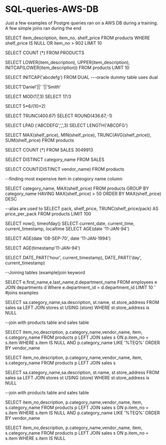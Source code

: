 # SQL-queries-AWS-DB

Just a few examples of Postgre queries ran on a AWS DB during a training. A few simple joins ran during the end 

SELECT item_description, item_no, shelf_price
FROM products 
WHERE shelf_price IS NULL OR item_no > 902
LIMIT 10 

SELECT COUNT (*)
FROM PRODUCTS

SELECT LOWER(item_description), UPPER(item_description), INITCAP(LOWER(item_description))
FROM products 
LIMIT 10 

SELECT INITCAP('abcdefg')
FROM DUAL
---oracle dummy table uses dual 

SELECT'Daniel'||' '||'Smith'

SELECT MOD(17,3)
SELECT 17/3

SELECT 5*6/(10+2)

SELECT TRUNC(400.67)
SELECT ROUND(436.67,-1)

SELECT LPAD ('ABCDEFG',',',3)
SELECT LENGTH('ABCDFG')

SELECT MAX(shelf_price), MIN(shelf_price), TRUNC(AVG(shelf_price)), SUM(shelf_price)
FROM products

SELECT COUNT (*)
FROM SALES  3049913

SELECT DISTINCT category_name
FROM SALES

SELECT COUNT(DISTINCT vendor_name)
FROM products 

--finding most expensive item in cateogory name column 

SELECT category_name, MAX(shelf_price)
FROM products 
GROUP BY category_name
HAVING MAX(shelf_price) > 50 
ORDER BY MAX(shelf_price) DESC

--alias are used to
SELECT pack, shelf_price, TRUNC(shelf_price/pack) AS price_per_pack
FROM products 
LIMIT 100 

SELECT now(), timeofday()
SELECT current_date, current_time, current_timestamp, localtime 
SELECT AGE(date '11-JAN-94')

SELECT AGE(date '08-SEP-70', date '11-JAN-1994')

SELECT AGE(timestamp'11-JAN-94')

SELECT DATE_PART('hour', current_timestamp), DATE_PART('day', current_timestamp)

--Joining tables (example)join keyword

SELECT e.first_name,e.last_name,d.department_name
FROM employees e JOIN departments d
Where e.department_id = d.department_id 
LIMIT 10 
'
#joins examples 

SELECT sa.category_name,sa.description, st.name, st.store_address 
FROM sales sa
LEFT JOIN stores st 
USING (store)
WHERE st.store_address is NULL 

--join with products table and sales table 

SELECT item_no,description, p.category_name,vendor_name, item, s.category_name
FROM products p
LEFT JOIN sales s 
ON p.item_no = s.item 
WHERE s.item IS NULL 
AND p.category_name LIKE '%TEQ%'
ORDER BY vendor_name

SELECT item_no,description, p.category_name,vendor_name, item, s.category_name
FROM products p
LEFT JOIN sales s 


SELECT sa.category_name,sa.description, st.name, st.store_address 
FROM sales sa
LEFT JOIN stores st 
USING (store)
WHERE st.store_address is NULL 

--join with products table and sales table 

SELECT item_no,description, p.category_name,vendor_name, item, s.category_name
FROM products p
LEFT JOIN sales s 
ON p.item_no = s.item 
WHERE s.item IS NULL 
AND p.category_name LIKE '%TEQ%'
ORDER BY vendor_name

SELECT item_no,description, p.category_name,vendor_name, item, s.category_name
FROM products p
LEFT JOIN sales s 
ON p.item_no = s.item 
WHERE s.item IS NULL 








